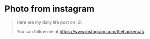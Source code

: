 # Photo from instagram


> Here are my daily life post on IG.
>
> You can follow me at https://www.instagram.com/thehackercat/.

<div id="pixlee_container"></div><script type="text/javascript">window.PixleeAsyncInit = function() {Pixlee.init({apiKey:'DhWLITdKIzfhR_0-qopt'});Pixlee.addSimpleWidget({widgetId:'35728'});};</script><script src="//instafeed.assets.pxlecdn.com/assets/pixlee_widget_1_0_0.js"></script>
